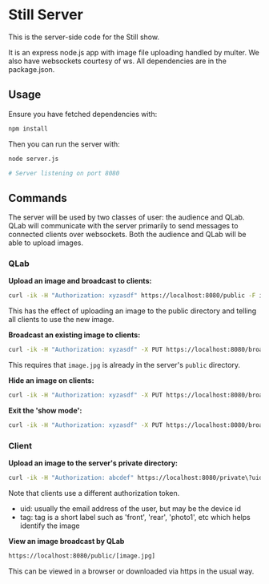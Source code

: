 # Still Server

This is the server-side code for the Still show.

It is an express node.js app with image file uploading handled by multer. We also have websockets courtesy of ws. All dependencies are in the package.json.

## Usage

Ensure you have fetched dependencies with:

```bash
npm install
```

Then you can run the server with:

```bash
node server.js

# Server listening on port 8080
```

## Commands

The server will be used by two classes of user: the audience and QLab. QLab will communicate with the server primarily to send messages to connected clients over websockets. Both the audience and QLab will be able to upload images.

### QLab

**Upload an image and broadcast to clients:**

```bash
curl -ik -H "Authorization: xyzasdf" https://localhost:8080/public -F image=@[path/to/image.jpg]
```

This has the effect of uploading an image to the public directory and telling all clients to use the new image.

**Broadcast an existing image to clients:**

```bash
curl -ik -H "Authorization: xyzasdf" -X PUT https://localhost:8080/broadcast/displayImage\?image\=[image.jpg]
```

This requires that `image.jpg` is already in the server's `public` directory.

**Hide an image on clients:**

```bash
curl -ik -H "Authorization: xyzasdf" -X PUT https://localhost:8080/broadcast/hideImage
```

**Exit the 'show mode':**

```bash
curl -ik -H "Authorization: xyzasdf" -X PUT https://localhost:8080/broadcast/exitShowMode
```

### Client

**Upload an image to the server's private directory:**

```bash
curl -ik -H "Authorization: abcdef" https://localhost:8080/private\?uid\=[uid]\&tag\=[tag] -F image=@[path/to/image.jpg]
```

Note that clients use a different authorization token.

  * uid: usually the email address of the user, but may be the device id
  * tag: tag is a short label such as 'front', 'rear', 'photo1', etc which helps identify the image

**View an image broadcast by QLab**

```bash
https://localhost:8080/public/[image.jpg]
```

This can be viewed in a browser or downloaded via https in the usual way.
